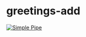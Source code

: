 # greetings-add
[![Simple Pipe](https://github.com/bhavnaverma2020/greetings-add/actions/workflows/pipeline.yml/badge.svg)](https://github.com/bhavnaverma2020/greetings-add/actions/workflows/pipeline.yml)
